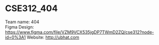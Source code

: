 # CSE312_404

Team name: 404  
Figma Design: https://www.figma.com/file/VZM9VCX535jgDP7TWmD2ZQ/cse312?node-id=0%3A1
Website: http://ubhat.com
